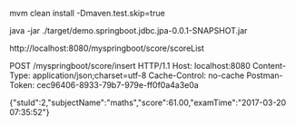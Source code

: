 mvm clean install -Dmaven.test.skip=true

java -jar ./target/demo.springboot.jdbc.jpa-0.0.1-SNAPSHOT.jar

http://localhost:8080/myspringboot/score/scoreList

POST /myspringboot/score/insert HTTP/1.1
Host: localhost:8080
Content-Type: application/json;charset=utf-8
Cache-Control: no-cache
Postman-Token: cec96406-8933-79b7-979e-ff0f0a4a3e0a

{"stuId":2,"subjectName":"maths","score":61.00,"examTime":"2017-03-20 07:35:52"}

